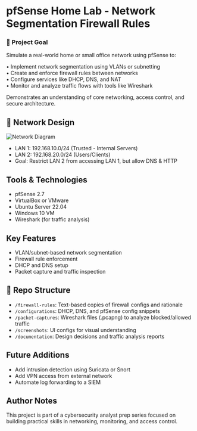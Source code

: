 # pfSense Home Lab - Network Segmentation Firewall Rules

### 🎯 Project Goal
Simulate a real-world home or small office network using pfSense to:

• Implement network segmentation using VLANs or subnetting                                                                                                                                                                                         
• Create and enforce firewall rules between networks                                                                                                                                                   
• Configure services like DHCP, DNS, and NAT                                                                                                                                                   
• Monitor and analyze traffic flows with tools like Wireshark                                                                                                                                                   

Demonstrates an understanding of core networking, access control, and secure architecture.                                                                                                                                                   

## 🧱 Network Design
![Network Diagram](./network-diagram.png)

- LAN 1: 192.168.10.0/24 (Trusted - Internal Servers)
- LAN 2: 192.168.20.0/24 (Users/Clients)
- Goal: Restrict LAN 2 from accessing LAN 1, but allow DNS & HTTP

## Tools & Technologies
- pfSense 2.7
- VirtualBox or VMware
- Ubuntu Server 22.04
- Windows 10 VM
- Wireshark (for traffic analysis)

## Key Features
- VLAN/subnet-based network segmentation
- Firewall rule enforcement
- DHCP and DNS setup
- Packet capture and traffic inspection

## 📁 Repo Structure
- `/firewall-rules`: Text-based copies of firewall configs and rationale
- `/configurations`: DHCP, DNS, and pfSense config snippets
- `/packet-captures`: Wireshark files (.pcapng) to analyze blocked/allowed traffic
- `/screenshots`: UI configs for visual understanding
- `/documentation`: Design decisions and traffic analysis reports

## Future Additions
- Add intrusion detection using Suricata or Snort
- Add VPN access from external network
- Automate log forwarding to a SIEM

## Author Notes
This project is part of a cybersecurity analyst prep series focused on building practical skills in networking, monitoring, and access control.
